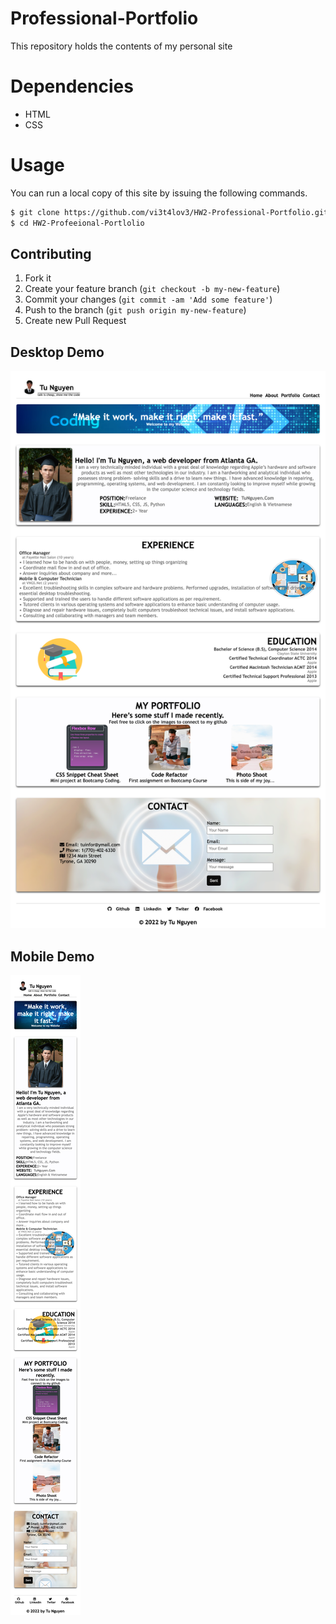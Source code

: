 # Professional-Portfolio
This repository holds the contents of my personal site
# Dependencies
 - HTML
 - CSS
 # Usage
 You can run a local copy of this site by issuing the following commands. 
```bash
$ git clone https://github.com/vi3t4lov3/HW2-Professional-Portfolio.git
$ cd HW2-Profeeional-Portlolio
```
## Contributing
1. Fork it
2. Create your feature branch (`git checkout -b my-new-feature`)
3. Commit your changes (`git commit -am 'Add some feature'`)
4. Push to the branch (`git push origin my-new-feature`)
5. Create new Pull Request
## Desktop Demo
![imagename](./images/Desktop.png)
## Mobile Demo
![imagename](./images/Mobile.png)